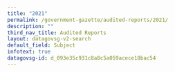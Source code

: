 ```yaml
---
title: "2021"
permalink: /government-gazette/audited-reports/2021/
description: ""
third_nav_title: Audited Reports
layout: datagovsg-v2-search
default_field: Subject
infotext: true
datagovsg-id: d_093e35c931c8a8c5a059acece18bac54
---
```

